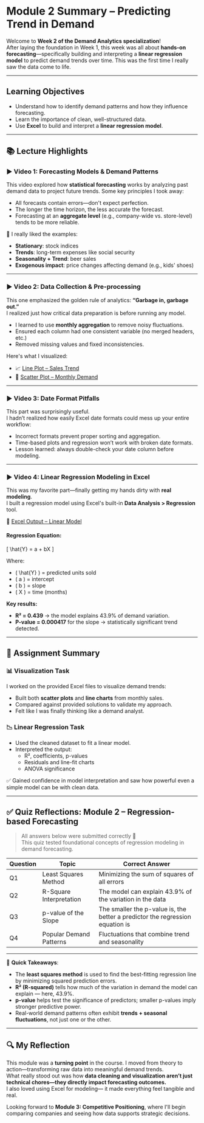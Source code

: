 # Module 2 Summary – Predicting Trend in Demand

Welcome to **Week 2 of the Demand Analytics specialization**!  
After laying the foundation in Week 1, this week was all about **hands-on forecasting**—specifically building and interpreting a **linear regression model** to predict demand trends over time. This was the first time I really saw the data come to life.

---

##  Learning Objectives

- Understand how to identify demand patterns and how they influence forecasting.
- Learn the importance of clean, well-structured data.
- Use **Excel** to build and interpret a **linear regression model**.

---

## 📚 Lecture Highlights

### ▶️ Video 1: Forecasting Models & Demand Patterns

This video explored how **statistical forecasting** works by analyzing past demand data to project future trends. Some key principles I took away:

- All forecasts contain errors—don't expect perfection.
- The longer the time horizon, the less accurate the forecast.
- Forecasting at an **aggregate level** (e.g., company-wide vs. store-level) tends to be more reliable.

📌 I really liked the examples:
- **Stationary**: stock indices  
- **Trends**: long-term expenses like social security  
- **Seasonality + Trend**: beer sales  
- **Exogenous impact**: price changes affecting demand (e.g., kids' shoes)

---

### ▶️ Video 2: Data Collection & Pre-processing

This one emphasized the golden rule of analytics: **“Garbage in, garbage out.”**  
I realized just how critical data preparation is before running any model.

- I learned to use **monthly aggregation** to remove noisy fluctuations.
- Ensured each column had one consistent variable (no merged headers, etc.)
- Removed missing values and fixed inconsistencies.

 Here's what I visualized:
- 📈 [Line Plot – Sales Trend](https://unioulu-my.sharepoint.com/:x:/g/personal/rkesari21_students_oamk_fi/EVmAReqDq0xOtcceVOmvbI0BvoF3u8D__MY6KNYodc5AVQ?e=hNVxqi)  
- 🔵 [Scatter Plot – Monthly Demand](https://unioulu-my.sharepoint.com/:x:/g/personal/rkesari21_students_oamk_fi/EapR7g2OuJhJgIWHTCkx1FIB9U42ObmOxM4RUBAt8uQ68w?e=ufeFH3)

---

### ▶️ Video 3: Date Format Pitfalls

This part was surprisingly useful.  
I hadn’t realized how easily Excel date formats could mess up your entire workflow:

- Incorrect formats prevent proper sorting and aggregation.
- Time-based plots and regression won’t work with broken date formats.
- Lesson learned: always double-check your date column before modeling.

---

### ▶️ Video 4: Linear Regression Modeling in Excel

This was my favorite part—finally getting my hands dirty with **real modeling**.  
I built a regression model using Excel's built-in **Data Analysis > Regression** tool.

📄 [Excel Output – Linear Model](https://unioulu-my.sharepoint.com/:x:/g/personal/rkesari21_students_oamk_fi/EbWs-WDvoUNEu0IPSi5nvPMBygQUmQt7I285Vftb92susA?e=M3Mu0t)

#### Regression Equation:
\[
\hat{Y} = a + bX
\]

Where:
- \( \hat{Y} \) = predicted units sold  
- \( a \) = intercept  
- \( b \) = slope  
- \( X \) = time (months)

**Key results:**
- **R² = 0.439** → the model explains 43.9% of demand variation.
- **P-value = 0.000417** for the slope → statistically significant trend detected.

---

## 🧠 Assignment Summary

### 📊 Visualization Task
I worked on the provided Excel files to visualize demand trends:
- Built both **scatter plots** and **line charts** from monthly sales.
- Compared against provided solutions to validate my approach.
- Felt like I was finally thinking like a demand analyst.

### 📉 Linear Regression Task
- Used the cleaned dataset to fit a linear model.
- Interpreted the output:
  - R², coefficients, p-values
  - Residuals and line-fit charts
  - ANOVA significance

✅ Gained confidence in model interpretation and saw how powerful even a simple model can be with clean data.


---

## ✅ Quiz Reflections: Module 2 – Regression-based Forecasting

> All answers below were submitted correctly 🎯  
> This quiz tested foundational concepts of regression modeling in demand forecasting.

| Question | Topic | Correct Answer |
|----------|-------|----------------|
| Q1 | Least Squares Method | Minimizing the sum of squares of all errors |
| Q2 | R-Square Interpretation | The model can explain 43.9% of the variation in the data | While 56.1% come from random unexaplianable errors
| Q3 | p-value of the Slope | The smaller the p-value is, the better a predictor the regression equation is |
| Q4 | Popular Demand Patterns | Fluctuations that combine trend and seasonality | Trend Over time, either linear or non-linear |

---

📌 **Quick Takeaways**:
- The **least squares method** is used to find the best-fitting regression line by minimizing squared prediction errors.
- **R² (R-squared)** tells how much of the variation in demand the model can explain — here, 43.9%.
- **p-value** helps test the significance of predictors; smaller p-values imply stronger predictive power.
- Real-world demand patterns often exhibit **trends + seasonal fluctuations**, not just one or the other.

---
## 🔍 My Reflection

This module was a **turning point** in the course. I moved from theory to action—transforming raw data into meaningful demand trends.  
What really stood out was how **data cleaning and visualization aren’t just technical chores—they directly impact forecasting outcomes.**  
I also loved using Excel for modeling— it made everything feel tangible and real.

Looking forward to **Module 3: Competitive Positioning**, where I'll begin comparing companies and seeing how data supports strategic decisions.
